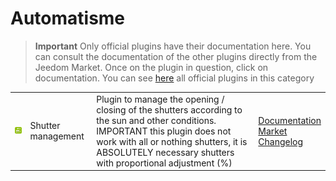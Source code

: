 
# Automatisme


>**Important**
>Only official plugins have their documentation here. You can consult the documentation of the other plugins directly from the Jeedom Market. Once on the plugin in question, click on documentation.
>You can see [here](https://market.jeedom.com/index.php?v=d&p=market&type=plugin&categorie=automatisation) all official plugins in this category


| | | | |
|--- | --- | --- | ---|
|<img src="sunshutter/sunshutter_icon.png" class="pluginLogo" width="100" />|Shutter management|Plugin to manage the opening / closing of the shutters according to the sun and other conditions. IMPORTANT this plugin does not work with all or nothing shutters, it is ABSOLUTELY necessary shutters with proportional adjustment (%)|[Documentation](sunshutter/index.md)<br/>[Market](https://market.jeedom.com/index.php?v=d&p=market_display&id=3793)<br/>[Changelog](sunshutter/changelog.md)|
